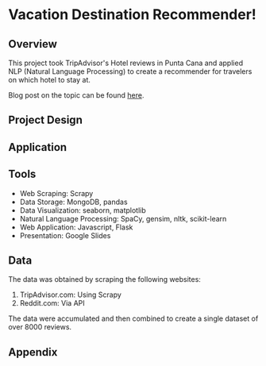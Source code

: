 # Vacation Destination Recommender!


## Overview

This project took TripAdvisor's Hotel reviews in Punta Cana and applied NLP (Natural Language Processing) to create a recommender for travelers on which hotel to stay at.

Blog post on the topic can be found [here]().

## Project Design

## Application


## Tools

- Web Scraping: Scrapy
- Data Storage: MongoDB, pandas
- Data Visualization: seaborn, matplotlib
- Natural Language Processing: SpaCy, gensim, nltk, scikit-learn
- Web Application: Javascript, Flask
- Presentation: Google Slides

## Data

The data was obtained by scraping the following websites:

1. TripAdvisor.com: Using Scrapy
2. Reddit.com: Via API

The data were accumulated and then combined to create a single dataset of over 8000 reviews.

## Appendix
